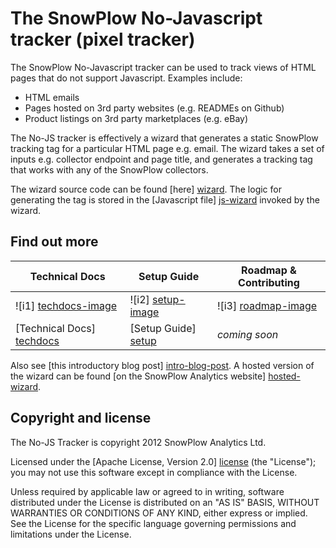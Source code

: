# The SnowPlow No-Javascript tracker (pixel tracker)

The SnowPlow No-Javascript tracker can be used to track views of HTML pages that do not support Javascript. Examples include:

* HTML emails
* Pages hosted on 3rd party websites (e.g. READMEs on Github)
* Product listings on 3rd party marketplaces (e.g. eBay)

The No-JS tracker is effectively a wizard that generates a static SnowPlow tracking tag for a particular HTML page e.g. email. The wizard takes a set of inputs e.g. collector endpoint and page title, and generates a tracking tag that works with any of the SnowPlow collectors.

The wizard source code can be found [here] [wizard]. The logic for generating the tag is stored in the [Javascript file] [js-wizard] invoked by the wizard.

## Find out more

| Technical Docs              | Setup Guide           | Roadmap & Contributing               |         
|-----------------------------|-----------------------|--------------------------------------|
| ![i1] [techdocs-image]      | ![i2] [setup-image]   | ![i3] [roadmap-image]                |
| [Technical Docs] [techdocs] | [Setup Guide] [setup] | _coming soon_                        |

Also see [this introductory blog post] [intro-blog-post]. A hosted version of the wizard can be found [on the SnowPlow Analytics website] [hosted-wizard].

## Copyright and license

The No-JS Tracker is copyright 2012 SnowPlow Analytics Ltd.

Licensed under the [Apache License, Version 2.0] [license] (the "License");
you may not use this software except in compliance with the License.

Unless required by applicable law or agreed to in writing, software
distributed under the License is distributed on an "AS IS" BASIS,
WITHOUT WARRANTIES OR CONDITIONS OF ANY KIND, either express or implied.
See the License for the specific language governing permissions and
limitations under the License.

[wizard]: https://github.com/snowplow/snowplow/blob/master/1-trackers/no-js-tracker/html/no-js-embed-code-generator.html
[js-wizard]: https://github.com/snowplow/snowplow/blob/master/1-trackers/no-js-tracker/js/no-js-tracker.js
[intro-blog-post]: http://snowplowanalytics.com/blog/2013/01/29/introducing-the-no-js-tracker/
[hosted-wizard]: http://snowplowanalytics.com/no-js-tracker.html
[techdocs-image]: https://d3i6fms1cm1j0i.cloudfront.net/github/images/techdocs.png
[setup-image]: https://d3i6fms1cm1j0i.cloudfront.net/github/images/setup.png
[roadmap-image]: https://d3i6fms1cm1j0i.cloudfront.net/github/images/roadmap.png
[techdocs]: https://github.com/snowplow/snowplow/wiki/no-js-tracker
[setup]: https://github.com/snowplow/snowplow/wiki/no-js-tracker-setup
[license]: http://www.apache.org/licenses/LICENSE-2.0
